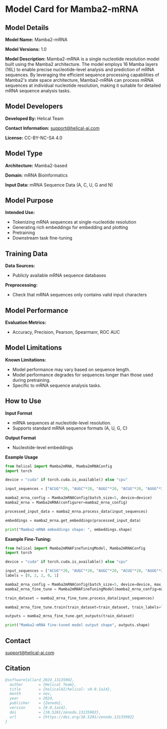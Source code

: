 # Model Card for Mamba2-mRNA

## Model Details

**Model Name:** Mamba2-mRNA  

**Model Versions:** 1.0  

**Model Description:** Mamba2-mRNA is a single nucleotide resolution model built using the Mamba2 architecture. The model employs 16 Mamba layers (16L) to enable precise nucleotide-level analysis and prediction of mRNA sequences. By leveraging the efficient sequence processing capabilities of Mamba2's state space architecture, Mamba2-mRNA can process mRNA sequences at individual nucleotide resolution, making it suitable for detailed mRNA sequence analysis tasks.

## Model Developers

**Developed By:** 
Helical Team 

**Contact Information:** 
support@helical-ai.com

**License:** 
CC-BY-NC-SA 4.0 

## Model Type

**Architecture:**
Mamba2-based  

**Domain:** 
mRNA Bioinformatics 

**Input Data:** 
mRNA Sequence Data (A, C, U, G and N)

## Model Purpose

**Intended Use:**  

- Tokenizing mRNA sequences at single-nucleotide resolution
- Generating rich embeddings for embedding and plotting
- Pretraining
- Downstream task fine-tuning

## Training Data

**Data Sources:**  

- Publicly available mRNA sequence databases

**Preprocessing:**  

- Check that mRNA sequences only contains valid input characters

## Model Performance

**Evaluation Metrics:**  

- Accuracy, Precision, Pearson, Spearmanr, ROC AUC

## Model Limitations

**Known Limitations:**  
- Model performance may vary based on sequence length.
- Model performance degrades for sequences longer than those used during pretraining.
- Specific to mRNA sequence analysis tasks.

## How to Use

**Input Format** 

- mRNA sequences at nucleotide-level resolution.
- Supports standard mRNA sequence formats (A, U, G, C)

**Output Format** 

- Nucleotide-level embeddings

**Example Usage**

```python
from helical import Mamba2mRNA, Mamba2mRNAConfig
import torch

device = "cuda" if torch.cuda.is_available() else "cpu"

input_sequences = ["ACUG"*20, "AUGC"*20, "AUGC"*20, "ACUG"*20, "AUUG"*20]

mamba2_mrna_config = Mamba2mRNAConfig(batch_size=5, device=device)
mamba2_mrna = Mamba2mRNA(configurer=mamba2_mrna_config)

processed_input_data = mamba2_mrna.process_data(input_sequences)

embeddings = mamba2_mrna.get_embeddings(processed_input_data)

print("Mamba2-mRNA embeddings shape: ", embeddings.shape)
```

**Example Fine-Tuning:**

```python
from helical import Mamba2mRNAFineTuningModel, Mamba2mRNAConfig
import torch

device = "cuda" if torch.cuda.is_available() else "cpu"

input_sequences = ["ACUG"*20, "AUGC"*20, "AUGC"*20, "ACUG"*20, "AUUG"*20]
labels = [0, 2, 2, 0, 1]

mamba2_mrna_config = Mamba2mRNAConfig(batch_size=5, device=device, max_length=100)
mamba2_mrna_fine_tune = Mamba2mRNAFineTuningModel(mamba2_mrna_config=mamba2_mrna_config, output_size=3)

train_dataset = mamba2_mrna_fine_tune.process_data(input_sequences)

mamba2_mrna_fine_tune.train(train_dataset=train_dataset, train_labels=labels)

outputs = mamba2_mrna_fine_tune.get_outputs(train_dataset)

print("Mamba2-mRNA fine-tuned model output shape", outputs.shape)
```

## Contact
support@helical-ai.com

## Citation
```bibtex
@software{allard_2024_13135902,
  author       = {Helical Team},
  title        = {helicalAI/helical: v0.0.1a14},
  month        = nov,
  year         = 2024,
  publisher    = {Zenodo},
  version      = {0.0.1a14},
  doi          = {10.5281/zenodo.13135902},
  url          = {https://doi.org/10.5281/zenodo.13135902}
}
```